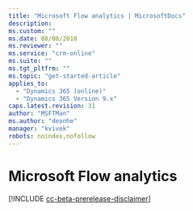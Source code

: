 ```yaml
---
title: "Microsoft Flow analytics | MicrosoftDocs"
description:
ms.custom: ""
ms.date: 08/08/2018
ms.reviewer: ""
ms.service: "crm-online"
ms.suite: ""
ms.tgt_pltfrm: ""
ms.topic: "get-started-article"
applies_to: 
  - "Dynamics 365 (online)"
  - "Dynamics 365 Version 9.x"
caps.latest.revision: 31
author: "MSFTMan"
ms.author: "deonhe"
manager: "kvivek"
robots: noindex,nofollow
---
```

# Microsoft Flow analytics

[!INCLUDE [cc-beta-prerelease-disclaimer](../includes/cc-beta-prerelease-disclaimer.md)]

